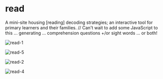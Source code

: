 # read
A mini-site housing [reading] decoding strategies; an interactive tool for primary learners and their families.  // Can't wait to add some JavaScript to this ... generating ... comprehension questions +/or sight words ... or both! 

![read-1](https://user-images.githubusercontent.com/44883733/54650449-fc448c00-4a84-11e9-898c-ad4f7caf35d7.png)

![read-5](https://user-images.githubusercontent.com/44883733/54650455-036b9a00-4a85-11e9-9860-0814f447826a.png)

![read-2](https://user-images.githubusercontent.com/44883733/54650458-09617b00-4a85-11e9-8197-caf294fe904b.png)

![read-4](https://user-images.githubusercontent.com/44883733/54650483-1da57800-4a85-11e9-9bc7-1953624fd5c6.png)
